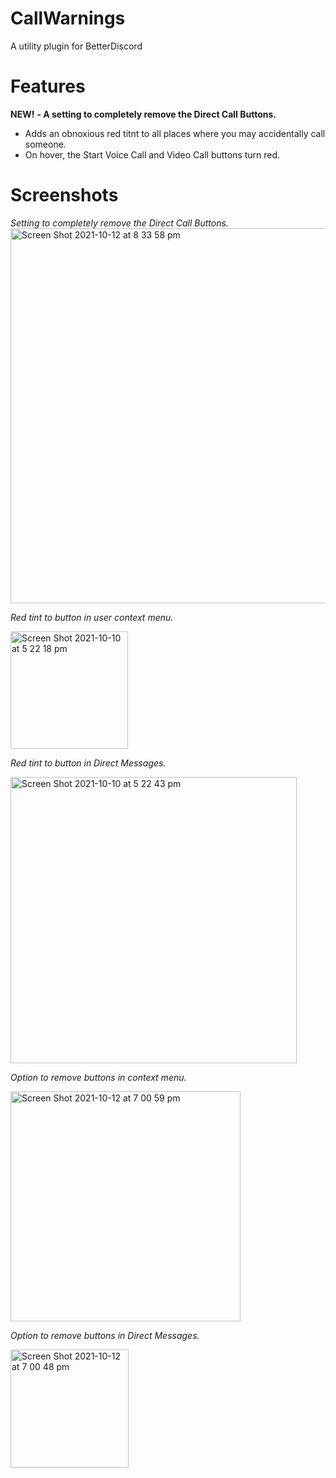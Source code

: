 # CallWarnings

A utility plugin for BetterDiscord

# Features

**NEW!**
**- A setting to completely remove the Direct Call Buttons.**

- Adds an obnoxious red titnt to all places where you may accidentally call someone.
- On hover, the Start Voice Call and Video Call buttons turn red.

# Screenshots

*Setting to completely remove the Direct Call Buttons.*
<img width="600" alt="Screen Shot 2021-10-12 at 8 33 58 pm" src="https://user-images.githubusercontent.com/87679354/136931163-9252a9f7-57b9-42a9-ac2d-ee7c0f0013c5.png">

*Red tint to button in user context menu.*

<img width="188" alt="Screen Shot 2021-10-10 at 5 22 18 pm" src="https://user-images.githubusercontent.com/87679354/136685110-62207ede-f50f-4804-b3e6-0a679d31ccc4.png">

*Red tint to button in Direct Messages.*

<img width="458" alt="Screen Shot 2021-10-10 at 5 22 43 pm" src="https://user-images.githubusercontent.com/87679354/136685112-151733ca-9eaf-4cbe-91c0-ea2b02947059.png">

*Option to remove buttons in context menu.*

<img width="368" alt="Screen Shot 2021-10-12 at 7 00 59 pm" src="https://user-images.githubusercontent.com/87679354/136916411-fdd4d7b9-bd2b-411b-90d0-e070ce678d62.png">

*Option to remove buttons in Direct Messages.*

<img width="189" alt="Screen Shot 2021-10-12 at 7 00 48 pm" src="https://user-images.githubusercontent.com/87679354/136916420-88aee026-8796-46c3-a2b7-e1e57417e457.png">
